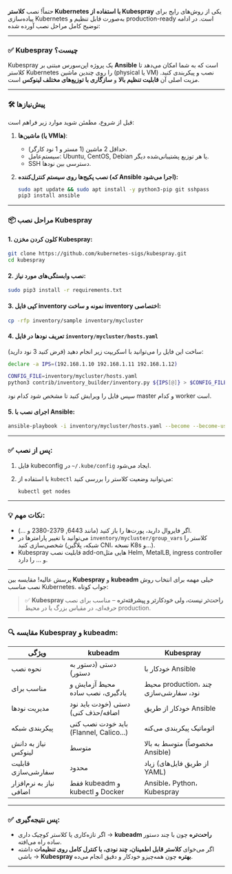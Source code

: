 حتماً! نصب **کلاستر Kubernetes با استفاده از Kubespray** یکی از روش‌های رایج برای پیاده‌سازی Kubernetes به‌صورت قابل تنظیم و production-ready است. در ادامه توضیح کامل مراحل نصب آورده شده:

---

### ✅ Kubespray چیست؟

Kubespray یک پروژه اپن‌سورس مبتنی بر **Ansible** است که به شما امکان می‌دهد تا کلاستر Kubernetes را روی چندین ماشین (physical یا VM) نصب و پیکربندی کنید. مزیت اصلی آن **قابلیت تنظیم بالا** و **سازگاری با توزیع‌های مختلف لینوکس** است.

---

### 🛠 پیش‌نیازها

قبل از شروع، مطمئن شوید موارد زیر فراهم است:

1. **ماشین‌ها (یا VMها)**:

   * حداقل 2 ماشین (1 مستر و 1 نود کارگر).
   * سیستم‌عامل: Ubuntu, CentOS, Debian یا هر توزیع پشتیبانی‌شده دیگر.
   * SSH دسترسی بین نودها.

2. **نصب پکیج‌ها روی سیستم کنترل‌کننده (که Ansible اجرا می‌شود):**

   ```bash
   sudo apt update && sudo apt install -y python3-pip git sshpass
   pip3 install ansible
   ```

---

### 📦 مراحل نصب Kubespray

#### 1. کلون کردن مخزن Kubespray:

```bash
git clone https://github.com/kubernetes-sigs/kubespray.git
cd kubespray
```

#### 2. نصب وابستگی‌های مورد نیاز:

```bash
sudo pip3 install -r requirements.txt
```

#### 3. کپی فایل inventory نمونه و ساخت inventory اختصاصی:

```bash
cp -rfp inventory/sample inventory/mycluster
```

#### 4. تعریف نودها در فایل `inventory/mycluster/hosts.yaml`

ساخت این فایل را می‌توانید با اسکریپت زیر انجام دهید (فرض کنید 3 نود دارید):

```bash
declare -a IPS=(192.168.1.10 192.168.1.11 192.168.1.12)

CONFIG_FILE=inventory/mycluster/hosts.yaml
python3 contrib/inventory_builder/inventory.py ${IPS[@]} > $CONFIG_FILE
```

سپس فایل را ویرایش کنید تا مشخص شود کدام نود master و کدام worker است.

#### 5. اجرای نصب با Ansible:

```bash
ansible-playbook -i inventory/mycluster/hosts.yaml --become --become-user=root cluster.yml
```

---

### ✅ پس از نصب:

1. فایل kubeconfig در `~/.kube/config` ایجاد می‌شود.
2. با استفاده از `kubectl` می‌توانید وضعیت کلاستر را بررسی کنید:

   ```bash
   kubectl get nodes
   ```

---

### 💡 نکات مهم:

* اگر فایروال دارید، پورت‌ها را باز کنید (مانند 6443, 2379-2380 و ...).
* می‌توانید با تغییر پارامترها در `inventory/mycluster/group_vars` کلاستر را شخصی‌سازی کنید (شبکه، پلاگین CNI، نسخه K8s و...).
* Kubespray قابلیت نصب add-onهایی مثل Helm, MetalLB, ingress controller و ... را دارد.

---

پرسش عالیه! مقایسه بین **Kubespray** و **kubeadm** خیلی مهمه برای انتخاب روش نصب مناسب Kubernetes. جواب کوتاه:

> ✅ **Kubespray راحت‌تر نیست، ولی خودکارتر و پیشرفته‌تره** – مناسب برای نصب حرفه‌ای، در مقیاس بزرگ یا در محیط production.

---

### 🔍 مقایسه Kubespray و kubeadm:

| ویژگی                   | **kubeadm**                            | **Kubespray**                         |
| ----------------------- | -------------------------------------- | ------------------------------------- |
| نحوه نصب                | دستی (دستور به دستور)                  | خودکار با Ansible                     |
| مناسب برای              | محیط آزمایش و یادگیری، نصب ساده        | محیط production، چند نود، سفارشی‌سازی |
| مدیریت نودها            | دستی (خودت باید نود اضافه/حذف کنی)     | خودکار از طریق Ansible                |
| پیکربندی شبکه           | باید خودت نصب کنی (Flannel, Calico...) | اتوماتیک پیکربندی می‌کنه              |
| نیاز به دانش لینوکس     | متوسط                                  | متوسط به بالا (مخصوصاً Ansible)       |
| قابلیت سفارشی‌سازی      | محدود                                  | زیاد (از طریق فایل‌های YAML)          |
| نیاز به نرم‌افزار اضافی | فقط kubeadm و kubectl و Docker         | Ansible، Python، Kubespray            |

---

### ✅ پس نتیجه‌گیری:

* اگر تازه‌کاری یا کلاستر کوچیک داری → **kubeadm راحت‌تره** چون با چند دستور ساده راه می‌افته.
* اگر می‌خوای **کلاستر قابل اطمینان، چند نودی، با کنترل کامل روی تنظیمات** داشته باشی → **Kubespray بهتره** چون همه‌چیزو خودکار و دقیق انجام می‌ده.

---





